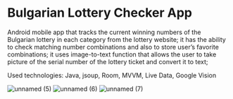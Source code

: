 # Bulgarian Lottery Checker App
Android mobile app that tracks the current winning numbers of the Bulgarian
lottery in each category from the lottery website; it has the ability to check
matching number combinations and also to store user’s favorite combinations;
it uses image-to-text function that allows the user to take picture of the serial
number of the lottery ticket and convert it to text;

Used technologies: Java, jsoup, Room, MVVM, Live Data, Google Vision

![unnamed (5)](https://user-images.githubusercontent.com/23497123/108984765-f73cde00-7698-11eb-8c15-d83d7389fea4.jpg)
![unnamed (6)](https://user-images.githubusercontent.com/23497123/108984769-f7d57480-7698-11eb-9380-5ef1f233c25b.jpg)
![unnamed (7)](https://user-images.githubusercontent.com/23497123/108984771-f7d57480-7698-11eb-8a5e-f8d8b1e4bf42.jpg)
